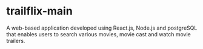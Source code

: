 # trailflix-main
A web-based application developed using React.js, Node.js and postgreSQL that enables users to search various movies, movie cast and watch movie trailers. 
